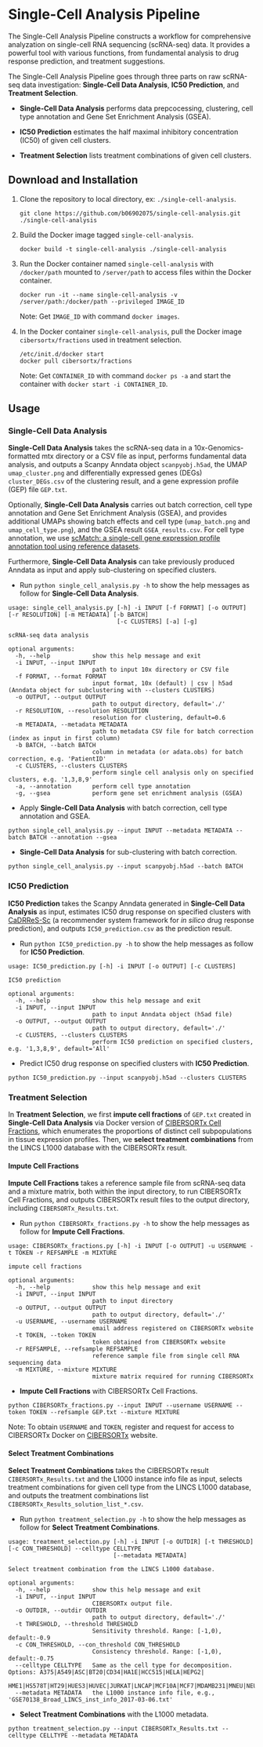 # Single-Cell Analysis Pipeline

The Single-Cell Analysis Pipeline constructs a workflow for comprehensive analyzation on single-cell RNA sequencing (scRNA-seq) data. It provides a powerful tool with various functions, from fundamental analysis to drug response prediction, and treatment suggestions.

The Single-Cell Analysis Pipeline goes through three parts on raw scRNA-seq data investigation: **Single-Cell Data Analysis**, **IC50 Prediction**, and **Treatment Selection**.

- **Single-Cell Data Analysis** performs data prepcocessing, clustering, cell type annotation and Gene Set Enrichment Analysis (GSEA). 

- **IC50 Prediction** estimates the half maximal inhibitory concentration (IC50) of given cell clusters.

- **Treatment Selection** lists treatment combinations of given cell clusters.


## Download and Installation

1.  Clone the repository to local directory, ex: `./single-cell-analysis`.

    ```
    git clone https://github.com/b06902075/single-cell-analysis.git ./single-cell-analysis
    ```


2.  Build the Docker image tagged `single-cell-analysis`.

    ```
    docker build -t single-cell-analysis ./single-cell-analysis
    ```


3.  Run the Docker container named `single-cell-analysis` with `/docker/path` mounted to `/server/path` to access files within the Docker container.
    
    ```
    docker run -it --name single-cell-analysis -v /server/path:/docker/path --privileged IMAGE_ID
    ```
    
    Note: Get `IMAGE_ID` with command `docker images`.
    
4.  In the Docker container `single-cell-analysis`, pull the Docker image `cibersortx/fractions` used in treatment selection.

    ```
    /etc/init.d/docker start
    docker pull cibersortx/fractions
    ```
    
    Note: Get `CONTAINER_ID` with command `docker ps -a` and start the container with `docker start -i CONTAINER_ID`.


## Usage

### Single-Cell Data Analysis

**Single-Cell Data Analysis** takes the scRNA-seq data in a 10x-Genomics-formatted mtx directory or a CSV file as input, performs fundamental data analysis, and outputs a Scanpy Anndata object `scanpyobj.h5ad`, the UMAP `umap_cluster.png` and differentially expressed genes (DEGs) `cluster_DEGs.csv` of the clustering result, and a gene expression profile (GEP) file `GEP.txt`.

Optionally, **Single-Cell Data Analysis** carries out batch correction, cell type annotation and Gene Set Enrichment Analysis (GSEA), and provides additional UMAPs showing batch effects and cell type (`umap_batch.png` and `umap_cell_type.png`), and the GSEA result `GSEA_results.csv`. For cell type annotation, we use [scMatch: a single-cell gene expression profile annotation tool using reference datasets](https://github.com/asrhou/scMatch).

Furthermore, **Single-Cell Data Analysis** can take previously produced Anndata as input and apply sub-clustering on specified clusters.


- Run `python single_cell_analysis.py -h` to show the help messages as follow for **Single-Cell Data Analysis**.

```
usage: single_cell_analysis.py [-h] -i INPUT [-f FORMAT] [-o OUTPUT] [-r RESOLUTION] [-m METADATA] [-b BATCH]
                               [-c CLUSTERS] [-a] [-g]

scRNA-seq data analysis

optional arguments:
  -h, --help            show this help message and exit
  -i INPUT, --input INPUT
                        path to input 10x directory or CSV file
  -f FORMAT, --format FORMAT
                        input format, 10x (default) | csv | h5ad (Anndata object for subclustering with --clusters CLUSTERS)
  -o OUTPUT, --output OUTPUT
                        path to output directory, default='./'
  -r RESOLUTION, --resolution RESOLUTION
                        resolution for clustering, default=0.6
  -m METADATA, --metadata METADATA
                        path to metadata CSV file for batch correction (index as input in first column)
  -b BATCH, --batch BATCH
                        column in metadata (or adata.obs) for batch correction, e.g. 'PatientID'
  -c CLUSTERS, --clusters CLUSTERS
                        perform single cell analysis only on specified clusters, e.g. '1,3,8,9'
  -a, --annotation      perform cell type annotation
  -g, --gsea            perform gene set enrichment analysis (GSEA)
```

- Apply **Single-Cell Data Analysis** with batch correction, cell type annotation and GSEA.

```
python single_cell_analysis.py --input INPUT --metadata METADATA --batch BATCH --annotation --gsea
```

- **Single-Cell Data Analysis** for sub-clustering with batch correction.

```
python single_cell_analysis.py --input scanpyobj.h5ad --batch BATCH
```


### IC50 Prediction

**IC50 Prediction** takes the Scanpy Anndata generated in **Single-Cell Data Analysis** as input, estimates IC50 drug response on specified clusters with [CaDRReS-Sc](https://github.com/CSB5/CaDRReS-SC) (a recommender system framework for *in silico* drug response prediction), and outputs `IC50_prediction.csv` as the prediction result.

- Run `python IC50_prediction.py -h` to show the help messages as follow for **IC50 Prediction**.

```
usage: IC50_prediction.py [-h] -i INPUT [-o OUTPUT] [-c CLUSTERS]

IC50 prediction

optional arguments:
  -h, --help            show this help message and exit
  -i INPUT, --input INPUT
                        path to input Anndata object (h5ad file)
  -o OUTPUT, --output OUTPUT
                        path to output directory, default='./'
  -c CLUSTERS, --clusters CLUSTERS
                        perform IC50 prediction on specified clusters, e.g. '1,3,8,9', default='All'
```

- Predict IC50 drug response on specified clusters with **IC50 Prediction**.

```
python IC50_prediction.py --input scanpyobj.h5ad --clusters CLUSTERS
```

### Treatment Selection

In **Treatment Selection**, we first **impute cell fractions** of `GEP.txt` created in **Single-Cell Data Analysis** via Docker version of [CIBERSORTx Cell Fractions](https://cibersortx.stanford.edu), which enumerates the proportions of distinct cell subpopulations in tissue expression profiles. Then, we **select treatment combinations** from the LINCS L1000 database with the CIBERSORTx result.

#### Impute Cell Fractions

**Impute Cell Fractions** takes a reference sample file from scRNA-seq data and a mixture matrix, both within the input directory, to run CIBERSORTx Cell Fractions, and outputs CIBERSORTx result files to the output directory, including `CIBERSORTx_Results.txt`.

- Run `python CIBERSORTx_fractions.py -h` to show the help messages as follow for **Impute Cell Fractions**.

```
usage: CIBERSORTx_fractions.py [-h] -i INPUT [-o OUTPUT] -u USERNAME -t TOKEN -r REFSAMPLE -m MIXTURE

impute cell fractions

optional arguments:
  -h, --help            show this help message and exit
  -i INPUT, --input INPUT
                        path to input directory
  -o OUTPUT, --output OUTPUT
                        path to output directory, default='./'
  -u USERNAME, --username USERNAME
                        email address registered on CIBERSORTx website
  -t TOKEN, --token TOKEN
                        token obtained from CIBERSORTx website
  -r REFSAMPLE, --refsample REFSAMPLE
                        reference sample file from single cell RNA sequencing data
  -m MIXTURE, --mixture MIXTURE
                        mixture matrix required for running CIBERSORTx
```

- **Impute Cell Fractions** with CIBERSORTx Cell Fractions.

```
python CIBERSORTx_fractions.py --input INPUT --username USERNAME --token TOKEN --refsample GEP.txt --mixture MIXTURE
```

Note: To obtain `USERNAME` and `TOKEN`, register and request for access to CIBERSORTx Docker on [CIBERSORTx](https://cibersortx.stanford.edu) website.

#### Select Treatment Combinations

**Select Treatment Combinations** takes the CIBERSORTx result `CIBERSORTx_Results.txt` and the L1000 instance info file as input, selects treatment combinations for given cell type from the LINCS L1000 database, and outputs the treatment combinations list `CIBERSORTx_Results_solution_list_*.csv`.

- Run `python treatment_selection.py -h` to show the help messages as follow for **Select Treatment Combinations**.

```
usage: treatment_selection.py [-h] -i INPUT [-o OUTDIR] [-t THRESHOLD] [-c CON_THRESHOLD] --celltype CELLTYPE
                              [--metadata METADATA]

Select treatment combination from the LINCS L1000 database.

optional arguments:
  -h, --help            show this help message and exit
  -i INPUT, --input INPUT
                        CIBERSORTx output file.
  -o OUTDIR, --outdir OUTDIR
                        path to output directory, default='./'
  -t THRESHOLD, --threshold THRESHOLD
                        Sensitivity threshold. Range: [-1,0), default:-0.9
  -c CON_THRESHOLD, --con_threshold CON_THRESHOLD
                        Consistency threshold. Range: [-1,0), default:-0.75
  --celltype CELLTYPE   Same as the cell type for decomposition. Options: A375|A549|ASC|BT20|CD34|HA1E|HCC515|HELA|HEPG2|
                        HME1|HS578T|HT29|HUES3|HUVEC|JURKAT|LNCAP|MCF10A|MCF7|MDAMB231|MNEU|NEU|NPC|PC3|SKBR3|SKL|YAPC
  --metadata METADATA   the L1000 instance info file, e.g., 'GSE70138_Broad_LINCS_inst_info_2017-03-06.txt'
```

- **Select Treatment Combinations** with the L1000 metadata.

```
python treatment_selection.py --input CIBERSORTx_Results.txt --celltype CELLTYPE --metadata METADATA
```
